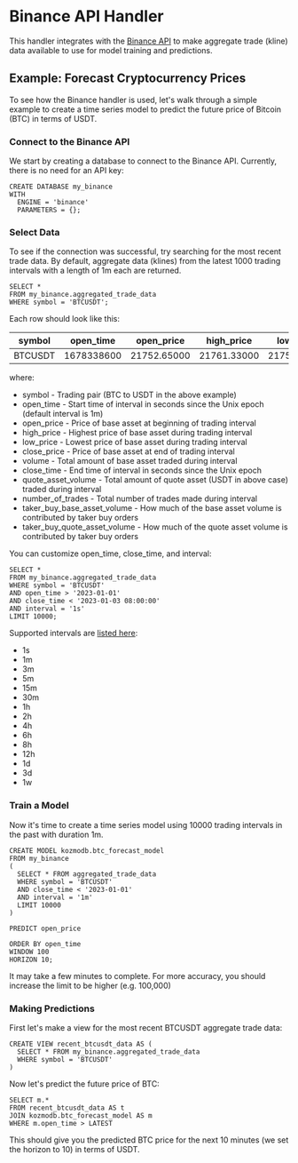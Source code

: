 # Binance API Handler

This handler integrates with the [Binance API](https://binance-docs.github.io/apidocs/spot/en/#change-log) to make aggregate trade (kline) data available to use for model training and predictions.

## Example: Forecast Cryptocurrency Prices

To see how the Binance handler is used, let's walk through a simple example to create a time series model to predict the future price of Bitcoin (BTC) in terms of USDT.

### Connect to the Binance API
We start by creating a database to connect to the Binance API. Currently, there is no need for an API key:

```
CREATE DATABASE my_binance
WITH
  ENGINE = 'binance'
  PARAMETERS = {};
```

### Select Data
To see if the connection was successful, try searching for the most recent trade data. By default, aggregate data (klines) from the latest 1000 trading intervals with a length of 1m each are returned.

```
SELECT *
FROM my_binance.aggregated_trade_data
WHERE symbol = 'BTCUSDT';
```

Each row should look like this:

| symbol      | open_time    | open_price  | high_price  | low_price   | close_price | volume      | close_time    | quote_asset_volume | number_of_trades | taker_buy_base_asset_volume | taker_buy_quote_asset_volume |
| ----------- | -----------  | ----------- | ----------- | ----------- | ----------- | ----------- | -----------   | ------------------ | ---------------- | --------------------------- | ---------------------------- |
| BTCUSDT     | 1678338600| 21752.65000 | 21761.33000 | 21751.53000 | 21756.7000  | 103.8614100 | 1678338659.999 | 2259656.20520700   | 3655             | 55.25763000                 | 1202219.60971860

where:
* symbol - Trading pair (BTC to USDT in the above example)
* open_time - Start time of interval in seconds since the Unix epoch (default interval is 1m)
* open_price - Price of base asset at beginning of trading interval
* high_price - Highest price of base asset during trading interval
* low_price - Lowest price of base asset during trading interval
* close_price - Price of base asset at end of trading interval
* volume - Total amount of base asset traded during interval
* close_time - End time of interval in seconds since the Unix epoch
* quote_asset_volume - Total amount of quote asset (USDT in above case) traded during interval
* number_of_trades - Total number of trades made during interval
* taker_buy_base_asset_volume - How much of the base asset volume is contributed by taker buy orders
* taker_buy_quote_asset_volume - How much of the quote asset volume is contributed by taker buy orders


You can customize open_time, close_time, and interval:

```
SELECT *
FROM my_binance.aggregated_trade_data
WHERE symbol = 'BTCUSDT'
AND open_time > '2023-01-01'
AND close_time < '2023-01-03 08:00:00'
AND interval = '1s'
LIMIT 10000;
```

Supported intervals are [listed here](https://binance-docs.github.io/apidocs/spot/en/#kline-candlestick-data):
* 1s
* 1m
* 3m
* 5m
* 15m
* 30m
* 1h
* 2h
* 4h
* 6h
* 8h
* 12h
* 1d
* 3d
* 1w

### Train a Model

Now it's time to create a time series model using 10000 trading intervals in the past with duration 1m.

```
CREATE MODEL kozmodb.btc_forecast_model
FROM my_binance
(
  SELECT * FROM aggregated_trade_data
  WHERE symbol = 'BTCUSDT'
  AND close_time < '2023-01-01'
  AND interval = '1m'
  LIMIT 10000
)

PREDICT open_price

ORDER BY open_time
WINDOW 100
HORIZON 10;
```

It may take a few minutes to complete. For more accuracy, you should increase the limit to be higher (e.g. 100,000)

### Making Predictions

First let's make a view for the most recent BTCUSDT aggregate trade data:

```
CREATE VIEW recent_btcusdt_data AS (
  SELECT * FROM my_binance.aggregated_trade_data
  WHERE symbol = 'BTCUSDT'
)
```

Now let's predict the future price of BTC:

```
SELECT m.*
FROM recent_btcusdt_data AS t
JOIN kozmodb.btc_forecast_model AS m
WHERE m.open_time > LATEST
```

This should give you the predicted BTC price for the next 10 minutes (we set the horizon to 10) in terms of USDT.